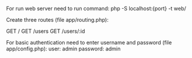 For run web server need to run command: php -S localhost:{port} -t web/

Create three routes (file app/routing.php):

GET /
GET /users
GET /users/:id

For basic authentication need to enter username and password (file app/config.php):
user: admin
password: admin
